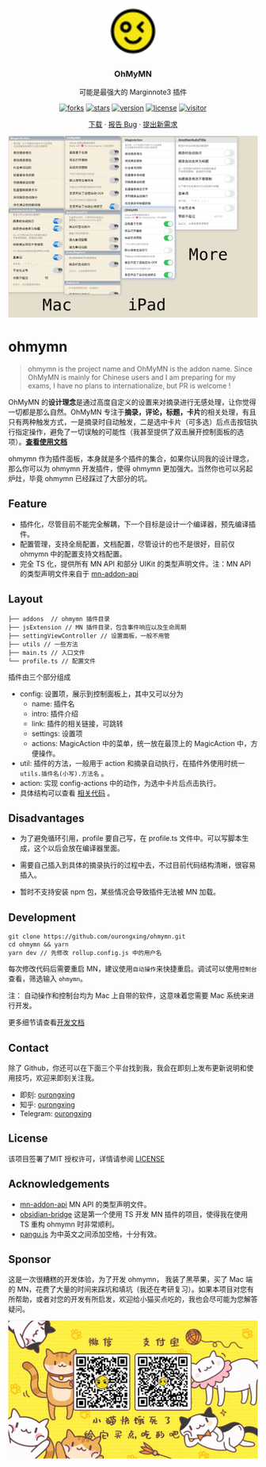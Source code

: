 <p align="center">
  <a href="https://github.com/ourongxing/ohmymn">
    <img src="assets/logo.svg" alt="Logo" width="100" height="100">
  </a>
  <h3 align="center">OhMyMN</h3>
  <p align="center">可能是最强大的 Marginnote3 插件</p>
</p>
<p align="center">
  <a href="https://github.com/ourongxing/ohmymn/network/members"><img src="https://img.shields.io/github/forks/ourongxing/ohmymn.svg?style=flat" alt="forks"></a>
  <a href="https://github.com/ourongxing/ohmymn/stargazers"><img src="https://img.shields.io/github/stars/ourongxing/ohmymn.svg?style=flat" alt="stars"></a>
  <a href="https://github.com/ourongxing/ohmymn/blob/main/package.json"><img src="https://img.shields.io/badge/ohmymn-v1.0.2-orange" alt="version"></a>
  <a href="https://github.com/ourongxing/ohmymn/blob/main/LICENSE"><img src="https://img.shields.io/badge/license-MIT-green" alt="license"></a>
  <a href="https://github.com/ourongxing/ohmymn/releases"><img src="https://visitor-badge.vercel.app/page/ohmymn?color=blue" alt="visitor"></a>
</p>
<p align="center">
  <a href="https://github.com/ourongxing/ohmymn/releases">下载</a> ·
  <a href="https://github.com/ourongxing/ohmymn/issues">报告 Bug</a> ·
  <a href="https://github.com/ourongxing/ohmymn/issues">提出新需求</a>
</p>

<img src="assets/p1.png">

# ohmymn

> ohmymn is the project name and OhMyMN is the addon name. Since OhMyMN is mainly for Chinese users and I am preparing for my exams, I have no plans to internationalize, but PR is welcome !

OhMyMN 的**设计理念**是通过高度自定义的设置来对摘录进行无感处理，让你觉得一切都是那么自然。OhMyMN 专注于**摘录，评论，标题，卡片**的相关处理，有且只有两种触发方式，一是摘录时自动触发，二是选中卡片（可多选）后点击按钮执行指定操作，避免了一切误触的可能性（我甚至提供了双击展开控制面板的选项）。[**查看使用文档**](https://busiyi.notion.site/OhMyMN-wiki-74ac16d09d17420391b8ffb0dd8cab01)

ohmymn 作为插件面板，本身就是多个插件的集合，如果你认同我的设计理念，那么你可以为 ohmymn 开发插件，使得 ohmymn 更加强大。当然你也可以另起炉灶，毕竟 ohmymn 已经踩过了大部分的坑。

## Feature

- 插件化，尽管目前不能完全解耦，下一个目标是设计一个编译器，预先编译插件。
- 配置管理，支持全局配置，文档配置，尽管设计的也不是很好，目前仅 ohmymn 中的配置支持文档配置。
- 完全 TS 化，提供所有 MN API 和部分 UIKit 的类型声明文件。注：MN API 的类型声明文件来自于 [mn-addon-api](https://github.com/aidenlx/mn-addon-api)

## Layout

```shell
├── addons  // ohmymn 插件目录
├── jsExtension // MN 插件目录，包含事件响应以及生命周期
├── settingViewController // 设置面板，一般不用管
├── utils // 一些方法
├── main.ts // 入口文件
└── profile.ts // 配置文件
```

插件由三个部分组成

- config: 设置项，展示到控制面板上，其中又可以分为
  - name: 插件名
  - intro: 插件介绍
  - link: 插件的相关链接，可跳转
  - settings: 设置项
  - actions: MagicAction 中的菜单，统一放在最顶上的 MagicAction 中，方便操作。
- util: 插件的方法，一般用于 action 和摘录自动执行，在插件外使用时统一 `utils.插件名(小写).方法名` 。
- action: 实现 config-actions 中的动作，为选中卡片后点击执行。
- 具体结构可以查看 [相关代码](https://github.com/ourongxing/ohmymn/blob/main/src/addons/addon-anotherautotitle.ts) 。

## Disadvantages

- 为了避免循环引用，profile 要自己写，在 profile.ts 文件中。可以写脚本生成，这个以后会放在编译器里面。

- 需要自己插入到具体的摘录执行的过程中去，不过目前代码结构清晰，很容易插入。

- 暂时不支持安装 npm 包，某些情况会导致插件无法被 MN 加载。

## Development

```shell
git clone https://github.com/ourongxing/ohmymn.git
cd ohmymn && yarn
yarn dev // 先修改 rollup.config.js 中的用户名
```

每次修改代码后需要重启 MN，建议使用`自动操作`来快捷重启。调试可以使用`控制台`查看，筛选输入 `ohmymn`。

注： 自动操作和控制台均为 Mac 上自带的软件，这意味着您需要 Mac 系统来进行开发。

更多细节请查看[开发文档](https://busiyi.notion.site/busiyi/OhMyMN-wiki-74ac16d09d17420391b8ffb0dd8cab01#c5a601fcf71a4dda9bb05efdd5a1cf6f)

## Contact

除了 Github，你还可以在下面三个平台找到我，我会在即刻上发布更新说明和使用技巧，欢迎来即刻关注我。

* 即刻: [ourongxing](https://m.okjike.com/users/7f422d5d-d79a-4f45-9880-b89d64d7f37a)
* 知乎: [ourongxing](https://www.zhihu.com/people/ourongxing)
* Telegram: [ourongxing](https://t.me/orongxing)

## License

该项目签署了MIT 授权许可，详情请参阅 [LICENSE](https://github.com/ourongxing/ohmymn/blob/main/LICENSE)

## Acknowledgements

* [mn-addon-api](https://github.com/aidenlx/mn-addon-api)  MN API 的类型声明文件。
* [obsidian-bridge](https://github.com/aidenlx/obsidian-bridge) 这是第一个使用 TS 开发 MN 插件的项目，使得我在使用 TS 重构 ohmymn 时非常顺利。
* [pangu.js](https://github.com/vinta/pangu.js) 为中英文之间添加空格，十分有效。

## Sponsor

这是一次很糟糕的开发体验，为了开发 ohmymn， 我装了黑苹果，买了 Mac 端的 MN，花费了大量的时间来踩坑和填坑（我还在考研复习）。如果本项目对您有所帮助，或者对您的开发有所启发，欢迎给小猫买点吃的，我也会尽可能为您解答疑问。

![donate](assets/donate.gif)